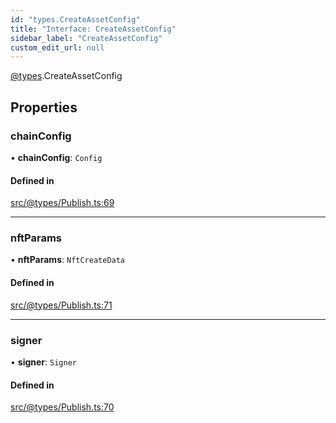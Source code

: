 ```yaml
---
id: "types.CreateAssetConfig"
title: "Interface: CreateAssetConfig"
sidebar_label: "CreateAssetConfig"
custom_edit_url: null
---
```


[@types](../modules/types.md).CreateAssetConfig

## Properties

### chainConfig

• **chainConfig**: `Config`

#### Defined in

[src/@types/Publish.ts:69](https://github.com/deltaDAO/nautilus/blob/300e017/src/@types/Publish.ts#L69)

___

### nftParams

• **nftParams**: `NftCreateData`

#### Defined in

[src/@types/Publish.ts:71](https://github.com/deltaDAO/nautilus/blob/300e017/src/@types/Publish.ts#L71)

___

### signer

• **signer**: `Signer`

#### Defined in

[src/@types/Publish.ts:70](https://github.com/deltaDAO/nautilus/blob/300e017/src/@types/Publish.ts#L70)

